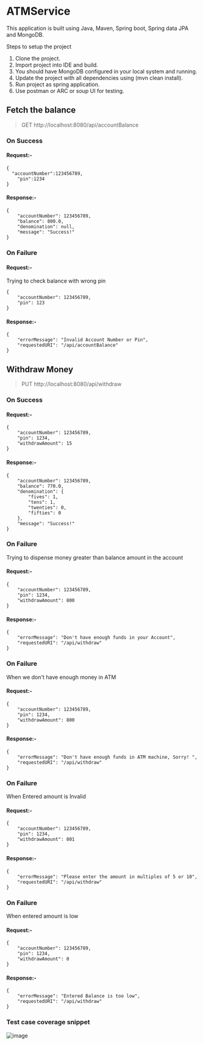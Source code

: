 # ATMService

This application is built using Java, Maven, Spring boot, Spring data JPA and MongoDB.

Steps to setup the project

1. Clone the project.
2. Import project into IDE and build.
3. You should have MongoDB configured in your local system and running.
4. Update the project with all dependencies using (mvn clean install).
5. Run project as spring application.
6. Use postman or ARC or soup UI for testing.

## Fetch the balance

> GET http://localhost:8080/api/accountBalance

### On Success

#### Request:-
```
{
  "accountNumber":123456789,
    "pin":1234
}
```

#### Response:-
```
{
    "accountNumber": 123456789,
    "balance": 800.0,
    "denomination": null,
    "message": "Success!"
}
```

### On Failure

#### Request:-

Trying to check balance with wrong pin

```
{
    "accountNumber": 123456789,
    "pin": 123
}
```

#### Response:- 

```
{
    "errorMessage": "Invalid Account Number or Pin",
    "requestedURI": "/api/accountBalance"
}
```

## Withdraw Money

> PUT http://localhost:8080/api/withdraw

### On Success

#### Request:-
```
{
    "accountNumber": 123456789,
    "pin": 1234,
    "withdrawAmount": 15
}
```

#### Response:-
```
{
    "accountNumber": 123456789,
    "balance": 770.0,
    "denomination": {
        "fives": 1,
        "tens": 1,
        "twenties": 0,
        "fifties": 0
    },
    "message": "Success!"
}
```

### On Failure

Trying to dispense money greater than balance amount in the account 

#### Request:-
```
{
    "accountNumber": 123456789,
    "pin": 1234,
    "withdrawAmount": 800
}
```

#### Response:- 

```
{
    "errorMessage": "Don't have enough funds in your Account",
    "requestedURI": "/api/withdraw"
}
```
### On Failure

When we don't have enough money in ATM

#### Request:-

```
{
    "accountNumber": 123456789,
    "pin": 1234,
    "withdrawAmount": 800
}
```

#### Response:- 

```
{
    "errorMessage": "Don't have enough funds in ATM machine, Sorry! ",
    "requestedURI": "/api/withdraw"
}
```
### On Failure

When Entered amount is Invalid

#### Request:-

```
{
    "accountNumber": 123456789,
    "pin": 1234,
    "withdrawAmount": 801
}
```

#### Response:- 

```
{
    "errorMessage": "Please enter the amount in multiples of 5 or 10",
    "requestedURI": "/api/withdraw"
}
```

### On Failure
 When entered amount is low
#### Request:-

```
{
    "accountNumber": 123456789,
    "pin": 1234,
    "withdrawAmount": 0
}
```

#### Response:- 

```
{
    "errorMessage": "Entered Balance is too low",
    "requestedURI": "/api/withdraw"
}
```
### Test case coverage snippet 

![image](https://user-images.githubusercontent.com/46936243/175803614-b97432f0-3aae-486a-89bb-a856753db83a.png)


